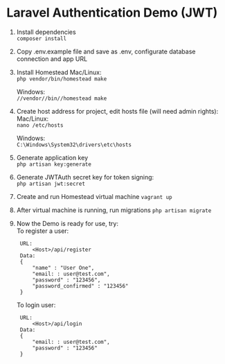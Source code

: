 # Laravel Authentication Demo (JWT)

1. Install dependencies  
    `composer install`

2. Copy .env.example file and save as .env, configurate database connection and app URL

3. Install Homestead
    Mac/Linux:  
    `php vendor/bin/homestead make`  

    Windows:  
    `//vendor//bin//homestead make`  

4. Create host address for project, edit hosts file (will need admin rights):  
    Mac/Linux:  
    `nano /etc/hosts`  

    Windows:  
    `C:\Windows\System32\drivers\etc\hosts`  

5. Generate application key  
    `php artisan key:generate`

6. Generate JWTAuth secret key for token signing:  
    `php artisan jwt:secret`

7. Create and run Homestead virtual machine
    `vagrant up`

8. After virtual machine is running, run migrations
    `php artisan migrate`

9. Now the Demo is ready for use, try:  
        To register a user:

        URL:
            <Host>/api/register  
        Data:  
        {  
            "name" : "User One",  
            "email: : user@test.com",  
            "password" : "123456",  
            "password_confirmed" : "123456"  
        }  

    To login user:  
        
        URL:
            <Host>/api/login  
        Data:        
        {  
            "email: : user@test.com",
            "password" : "123456"
        }
